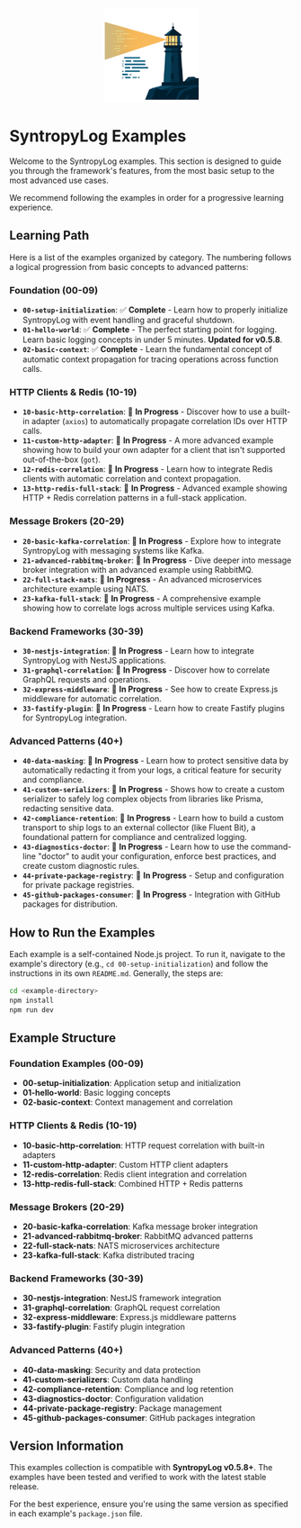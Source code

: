 <p align="center">
  <img src="./assets/syntropyLog-logo.png" alt="SyntropyLog Logo" width="170"/>
</p>

# SyntropyLog Examples

Welcome to the SyntropyLog examples. This section is designed to guide you through the framework's features, from the most basic setup to the most advanced use cases.

We recommend following the examples in order for a progressive learning experience.

## Learning Path

Here is a list of the examples organized by category. The numbering follows a logical progression from basic concepts to advanced patterns:

### Foundation (00-09)
- **`00-setup-initialization`**: ✅ **Complete** - Learn how to properly initialize SyntropyLog with event handling and graceful shutdown.
- **`01-hello-world`**: ✅ **Complete** - The perfect starting point for logging. Learn basic logging concepts in under 5 minutes. **Updated for v0.5.8**.
- **`02-basic-context`**: ✅ **Complete** - Learn the fundamental concept of automatic context propagation for tracing operations across function calls.

### HTTP Clients & Redis (10-19)
- **`10-basic-http-correlation`**: 🚧 **In Progress** - Discover how to use a built-in adapter (`axios`) to automatically propagate correlation IDs over HTTP calls.
- **`11-custom-http-adapter`**: 🚧 **In Progress** - A more advanced example showing how to build your own adapter for a client that isn't supported out-of-the-box (`got`).
- **`12-redis-correlation`**: 🚧 **In Progress** - Learn how to integrate Redis clients with automatic correlation and context propagation.
- **`13-http-redis-full-stack`**: 🚧 **In Progress** - Advanced example showing HTTP + Redis correlation patterns in a full-stack application.

### Message Brokers (20-29)
- **`20-basic-kafka-correlation`**: 🚧 **In Progress** - Explore how to integrate SyntropyLog with messaging systems like Kafka.
- **`21-advanced-rabbitmq-broker`**: 🚧 **In Progress** - Dive deeper into message broker integration with an advanced example using RabbitMQ.
- **`22-full-stack-nats`**: 🚧 **In Progress** - An advanced microservices architecture example using NATS.
- **`23-kafka-full-stack`**: 🚧 **In Progress** - A comprehensive example showing how to correlate logs across multiple services using Kafka.

### Backend Frameworks (30-39)
- **`30-nestjs-integration`**: 🚧 **In Progress** - Learn how to integrate SyntropyLog with NestJS applications.
- **`31-graphql-correlation`**: 🚧 **In Progress** - Discover how to correlate GraphQL requests and operations.
- **`32-express-middleware`**: 🚧 **In Progress** - See how to create Express.js middleware for automatic correlation.
- **`33-fastify-plugin`**: 🚧 **In Progress** - Learn how to create Fastify plugins for SyntropyLog integration.

### Advanced Patterns (40+)
- **`40-data-masking`**: 🚧 **In Progress** - Learn how to protect sensitive data by automatically redacting it from your logs, a critical feature for security and compliance.
- **`41-custom-serializers`**: 🚧 **In Progress** - Shows how to create a custom serializer to safely log complex objects from libraries like Prisma, redacting sensitive data.
- **`42-compliance-retention`**: 🚧 **In Progress** - Learn how to build a custom transport to ship logs to an external collector (like Fluent Bit), a foundational pattern for compliance and centralized logging.
- **`43-diagnostics-doctor`**: 🚧 **In Progress** - Learn how to use the command-line "doctor" to audit your configuration, enforce best practices, and create custom diagnostic rules.
- **`44-private-package-registry`**: 🚧 **In Progress** - Setup and configuration for private package registries.
- **`45-github-packages-consumer`**: 🚧 **In Progress** - Integration with GitHub packages for distribution.

## How to Run the Examples

Each example is a self-contained Node.js project. To run it, navigate to the example's directory (e.g., `cd 00-setup-initialization`) and follow the instructions in its own `README.md`. Generally, the steps are:

```bash
cd <example-directory>
npm install
npm run dev
```

## Example Structure

### Foundation Examples (00-09)
- **00-setup-initialization**: Application setup and initialization
- **01-hello-world**: Basic logging concepts
- **02-basic-context**: Context management and correlation

### HTTP Clients & Redis (10-19)
- **10-basic-http-correlation**: HTTP request correlation with built-in adapters
- **11-custom-http-adapter**: Custom HTTP client adapters
- **12-redis-correlation**: Redis client integration and correlation
- **13-http-redis-full-stack**: Combined HTTP + Redis patterns

### Message Brokers (20-29)
- **20-basic-kafka-correlation**: Kafka message broker integration
- **21-advanced-rabbitmq-broker**: RabbitMQ advanced patterns
- **22-full-stack-nats**: NATS microservices architecture
- **23-kafka-full-stack**: Kafka distributed tracing

### Backend Frameworks (30-39)
- **30-nestjs-integration**: NestJS framework integration
- **31-graphql-correlation**: GraphQL request correlation
- **32-express-middleware**: Express.js middleware patterns
- **33-fastify-plugin**: Fastify plugin integration

### Advanced Patterns (40+)
- **40-data-masking**: Security and data protection
- **41-custom-serializers**: Custom data handling
- **42-compliance-retention**: Compliance and log retention
- **43-diagnostics-doctor**: Configuration validation
- **44-private-package-registry**: Package management
- **45-github-packages-consumer**: GitHub packages integration

## Version Information

This examples collection is compatible with **SyntropyLog v0.5.8+**. The examples have been tested and verified to work with the latest stable release.

For the best experience, ensure you're using the same version as specified in each example's `package.json` file. 